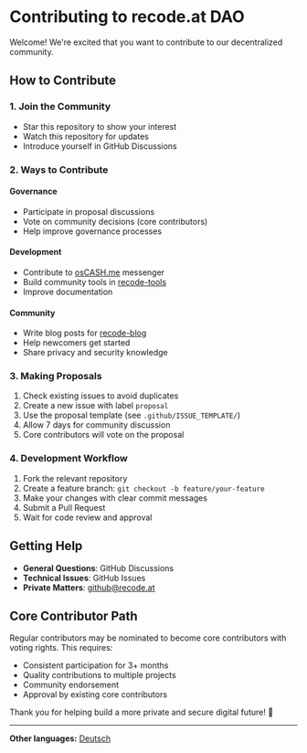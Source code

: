 # Contributing to recode.at DAO

Welcome! We're excited that you want to contribute to our decentralized community.

## How to Contribute

### 1. Join the Community
- Star this repository to show your interest
- Watch this repository for updates
- Introduce yourself in GitHub Discussions

### 2. Ways to Contribute

#### Governance
- Participate in proposal discussions
- Vote on community decisions (core contributors)
- Help improve governance processes

#### Development
- Contribute to [osCASH.me](https://github.com/osCASHme) messenger
- Build community tools in [recode-tools](https://github.com/recodeat/recode-tools)
- Improve documentation

#### Community
- Write blog posts for [recode-blog](https://github.com/recodeat/recode-blog)
- Help newcomers get started
- Share privacy and security knowledge

### 3. Making Proposals
1. Check existing issues to avoid duplicates
2. Create a new issue with label `proposal`
3. Use the proposal template (see `.github/ISSUE_TEMPLATE/`)
4. Allow 7 days for community discussion
5. Core contributors will vote on the proposal

### 4. Development Workflow
1. Fork the relevant repository
2. Create a feature branch: `git checkout -b feature/your-feature`
3. Make your changes with clear commit messages
4. Submit a Pull Request
5. Wait for code review and approval

## Getting Help
- **General Questions**: GitHub Discussions
- **Technical Issues**: GitHub Issues  
- **Private Matters**: github@recode.at

## Core Contributor Path
Regular contributors may be nominated to become core contributors with voting rights. This requires:
- Consistent participation for 3+ months
- Quality contributions to multiple projects
- Community endorsement
- Approval by existing core contributors

Thank you for helping build a more private and secure digital future! 🚀

---

**Other languages:** [Deutsch](../../CONTRIBUTING.md)